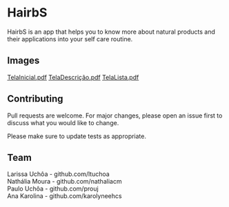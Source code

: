 # HairbS

HairbS is an app that helps you to know more about natural products and their applications into your self care routine.

## Images

[TelaInicial.pdf](https://github.com/Prouj/HairbS/files/4610153/TelaInicial.pdf)
[TelaDescrição.pdf](https://github.com/Prouj/HairbS/files/4610156/TelaDescricao.pdf)
[TelaLista.pdf](https://github.com/Prouj/HairbS/files/4610158/TelaLista.pdf)

## Contributing
Pull requests are welcome. For major changes, please open an issue first to discuss what you would like to change.

Please make sure to update tests as appropriate.

## Team
Larissa Uchôa - github.com/ltuchoa<br/>
Nathália Moura - github.com/nathaliacm<br/>
Paulo Uchôa - github.com/prouj<br/>
Ana Karolina - github.com/karolyneehcs<br/>
